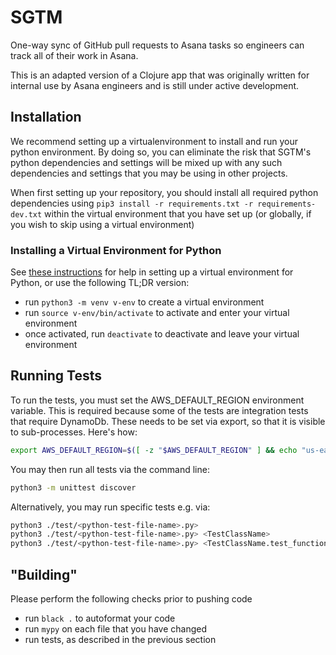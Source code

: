 # SGTM
One-way sync of GitHub pull requests to Asana tasks so engineers can track all of their work in Asana.

This is an adapted version of a Clojure app that was originally written for internal use by Asana engineers and is still under active development.

## Installation
We recommend setting up a virtualenvironment to install and run your python environment. By doing so, you can eliminate
the risk that SGTM's python dependencies and settings will be mixed up with any such dependencies and settings that you
may be using in other projects.

When first setting up your repository, you should install all required python dependencies using `pip3 install -r requirements.txt -r requirements-dev.txt` within the virtual environment that you have set up (or globally, if you wish to skip using a virtual environment)

### Installing a Virtual Environment for Python

See [these instructions](https://packaging.python.org/guides/installing-using-pip-and-virtual-environments/) for help in
setting up a virtual environment for Python, or use the following TL;DR version:

* run `python3 -m venv v-env` to create a virtual environment
* run `source v-env/bin/activate` to activate and enter your virtual environment
* once activated, run `deactivate` to deactivate and leave your virtual environment

## Running Tests

To run the tests, you must set the AWS_DEFAULT_REGION environment variable. This is required because some of the tests
are integration tests that require DynamoDb. These needs to be set via export, so that it is visible to sub-processes. Here's how:
```bash
export AWS_DEFAULT_REGION=$([ -z "$AWS_DEFAULT_REGION" ] && echo "us-east-1" || echo $AWS_DEFAULT_REGION)
```

You may then run all tests via the command line:

```bash
python3 -m unittest discover
```

Alternatively, you may run specific tests e.g. via:

```bash
python3 ./test/<python-test-file-name>.py>
python3 ./test/<python-test-file-name>.py> <TestClassName>
python3 ./test/<python-test-file-name>.py> <TestClassName.test_function_name>
```

## "Building"

Please perform the following checks prior to pushing code

* run `black .` to autoformat your code
* run `mypy` on each file that you have changed
* run tests, as described in the previous section


